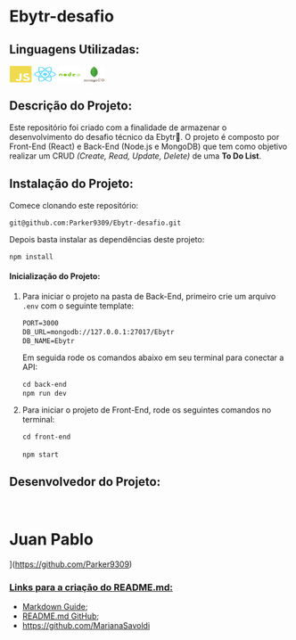 # Ebytr-desafio
## Linguagens Utilizadas: 
<div>
  <img align="center" alt="juan-Js" height="30" width="40" src="https://raw.githubusercontent.com/devicons/devicon/master/icons/javascript/javascript-plain.svg">
  <img align="center" alt="juan-React" height="30" width="40" src="https://raw.githubusercontent.com/devicons/devicon/master/icons/react/react-original.svg">
  <img align="center" alt="juan-NodeJS" height="30" width="40" src="https://raw.githubusercontent.com/devicons/devicon/master/icons/nodejs/nodejs-plain-wordmark.svg">
  <img align="center" alt="juan-MongoDB" height="30" width="40" src="https://raw.githubusercontent.com/devicons/devicon/master/icons/mongodb/mongodb-original-wordmark.svg">
</div>

## Descrição do Projeto:

Este repositório foi criado com a finalidade de armazenar o desenvolvimento do desafio técnico da Ebytr🚀.
O projeto é composto por Front-End (React) e Back-End (Node.js e MongoDB) que tem como objetivo realizar um CRUD *(Create, Read, Update, Delete)* de uma **To Do List**.

## Instalação do Projeto:

Comece clonando este repositório:
```
git@github.com:Parker9309/Ebytr-desafio.git
```
Depois basta instalar as dependências deste projeto:
```
npm install
```
#### Inicialização do Projeto:

1. Para iniciar o projeto na pasta de Back-End, primeiro crie um arquivo <code>.env</code> com o seguinte template:
    ```
    PORT=3000
    DB_URL=mongodb://127.0.0.1:27017/Ebytr
    DB_NAME=Ebytr
    ```
    Em seguida rode os comandos abaixo em seu terminal para conectar a API:
    ```
    cd back-end
    npm run dev
    ```
2. Para iniciar o projeto de Front-End, rode os seguintes comandos no terminal:
    ```
    cd front-end
    
    npm start
    ```
    
## Desenvolvedor do Projeto:

 <br> <H1> Juan Pablo </H1>](https://github.com/Parker9309)
<a href="https://www.linkedin.com/in/juan-pablo-martins-3bb90a198/" target="_blank">
  ### Links para a criação do README.md:
  - [Markdown Guide](https://www.markdownguide.org/basic-syntax/);
  - [README.md GitHub](https://dev.to/reginadiana/como-escrever-um-readme-md-sensacional-no-github-4509);
  - https://github.com/MarianaSavoldi













